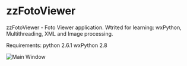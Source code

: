 # zzFotoViewer
zzFotoViewer - Foto Viewer application. Wtrited for learning: wxPython, Multithreading, XML and Image processing.

Requirements:
python 2.6.1
wxPython 2.8

![Main Window](https://github.com/avedensky/zzFotoViewer/raw/master/tmp/zzFotoViewer_main_window2_rs.png)
